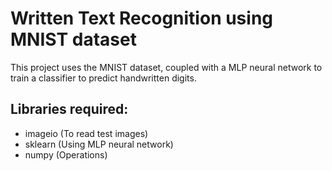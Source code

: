# Written Text Recognition using MNIST dataset

This project uses the MNIST dataset, coupled with a MLP neural network to train a classifier to predict handwritten digits. 

## Libraries required:
* imageio (To read test images)
* sklearn (Using MLP neural network)
* numpy (Operations)
